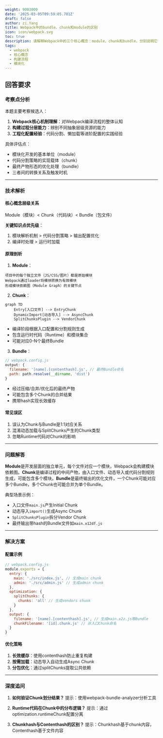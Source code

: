 ```yaml
---
weight: 9003000
date: '2025-03-05T09:59:05.781Z'
draft: false
author: zi.Yang
title: Webpack中的bundle、chunk和module的区别
icon: icon/webpack.svg
toc: true
description: 请解释Webpack中的三个核心概念：module、chunk和bundle，分别说明它们的定义、生成时机以及在构建流程中的作用。
tags:
  - webpack
  - 核心概念
  - 构建流程
  - 模块化
---
```


## 回答要求

### 考察点分析

本题主要考察候选人：

1. **Webpack核心机制理解**：对Webpack编译流程的整体认知
2. **构建过程分层能力**：辨别不同抽象层级资源的能力
3. **工程化配置经验**：代码分割、懒加载等进阶配置的实践经验

具体评估点：

- 模块化开发的基本单位（module）
- 代码分割策略的实现载体（chunk）
- 最终产物形态的优化处理（bundle）
- 三者间的转换关系及触发时机

---

### 技术解析

#### 核心概念层级关系

Module（模块）< Chunk（代码块）< Bundle（包文件）

**关键知识点优先级**：

1. 模块解析机制 > 代码分割策略 > 输出配置优化
2. 编译时处理 > 运行时加载

#### 原理剖析

1. **Module**：

```text
项目中的每个独立文件（JS/CSS/图片）都是原始模块
Webpack通过loader将模块转换为有效模块
形成模块依赖图（Module Graph）的关键节点
```

2. **Chunk**：

```mermaid
graph TD
    Entry[入口文件] --> EntryChunk
    DynamicImport[动态导入] --> AsyncChunk
    SplitChunksPlugin --> VendorChunk
```

- 编译阶段根据入口配置和分割规则生成
- 包含运行时代码（Runtime）和模块集合
- 可能对应0-N个最终Bundle

3. **Bundle**：

```javascript
// webpack.config.js
output: {
  filename: '[name].[contenthash].js', // 最终Bundle命名
  path: path.resolve(__dirname, 'dist')
}
```

- 经过压缩/合并/优化后的最终产物
- 可能包含多个Chunk的合并结果
- 携带hash实现长效缓存

#### 常见误区

1. 误认为Chunk与Bundle是1:1对应关系
2. 混淆动态加载与SplitChunks产生的Chunk类型
3. 忽略Runtime代码对Chunk的影响

---

### 问题解答

**Module**是开发层面的独立单元，每个文件对应一个模块，Webpack会构建模块依赖图。**Chunk**是编译过程的中间产物，由入口文件、动态导入或代码分割规则生成，可能包含多个模块。**Bundle**是最终输出的优化文件，一个Chunk可能对应多个Bundle，多个Chunk也可能合并为单个Bundle。

典型场景示例：

- 入口文件`main.js`产生Initial Chunk
- 动态导入`import()`生成Async Chunk
- `SplitChunksPlugin`拆分Vendor Chunk
- 最终输出带hash的Bundle文件如`main.x12df.js`

---

### 解决方案

#### 配置示例

```javascript
// webpack.config.js
module.exports = {
  entry: {
    main: './src/index.js', // 生成main chunk
    admin: './src/admin.js' // 生成admin chunk
  },
  optimization: {
    splitChunks: {
      chunks: 'all' // 生成vendors chunk
    }
  },
  output: {
    filename: '[name].[contenthash].js', // 生成main.x2z.js等Bundle
    chunkFilename: '[id].chunk.js' // 非入口Chunk命名
  }
}
```

#### 优化策略

1. **长效缓存**：使用contenthash防止重复构建
2. **按需加载**：动态导入自动生成Async Chunk
3. **分包优化**：通过splitChunks提取公共依赖

---

### 深度追问

1. **如何验证Chunk划分结果？**
提示：使用webpack-bundle-analyzer分析工具

2. **Runtime代码在Chunk中的分布逻辑？**
提示：通过optimization.runtimeChunk配置分离

3. **Chunkhash与Contenthash的区别？**
提示：Chunkhash基于chunk内容，Contenthash基于文件内容
